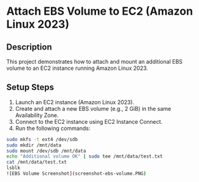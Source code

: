 # Attach EBS Volume to EC2 (Amazon Linux 2023)

## Description
This project demonstrates how to attach and mount an additional EBS volume to an EC2 instance running Amazon Linux 2023.

## Setup Steps

1. Launch an EC2 instance (Amazon Linux 2023).
2. Create and attach a new EBS volume (e.g., 2 GiB) in the same Availability Zone.
3. Connect to the EC2 instance using EC2 Instance Connect.
4. Run the following commands:

```bash
sudo mkfs -t ext4 /dev/sdb
sudo mkdir /mnt/data
sudo mount /dev/sdb /mnt/data
echo "Additional volume OK" | sudo tee /mnt/data/test.txt
cat /mnt/data/test.txt
lsblk
![EBS Volume Screenshot](screenshot-ebs-volume.PNG)
